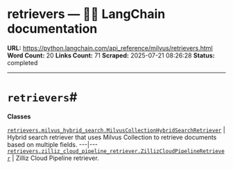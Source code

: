 # retrievers — 🦜🔗 LangChain  documentation

**URL:** https://python.langchain.com/api_reference/milvus/retrievers.html
**Word Count:** 20
**Links Count:** 71
**Scraped:** 2025-07-21 08:26:28
**Status:** completed

---

# `retrievers`\#

**Classes**

[`retrievers.milvus_hybrid_search.MilvusCollectionHybridSearchRetriever`](https://python.langchain.com/api_reference/milvus/retrievers/langchain_milvus.retrievers.milvus_hybrid_search.MilvusCollectionHybridSearchRetriever.html#langchain_milvus.retrievers.milvus_hybrid_search.MilvusCollectionHybridSearchRetriever "langchain_milvus.retrievers.milvus_hybrid_search.MilvusCollectionHybridSearchRetriever") | Hybrid search retriever that uses Milvus Collection to retrieve documents based on multiple fields.   ---|---   [`retrievers.zilliz_cloud_pipeline_retriever.ZillizCloudPipelineRetriever`](https://python.langchain.com/api_reference/milvus/retrievers/langchain_milvus.retrievers.zilliz_cloud_pipeline_retriever.ZillizCloudPipelineRetriever.html#langchain_milvus.retrievers.zilliz_cloud_pipeline_retriever.ZillizCloudPipelineRetriever "langchain_milvus.retrievers.zilliz_cloud_pipeline_retriever.ZillizCloudPipelineRetriever") | Zilliz Cloud Pipeline retriever.